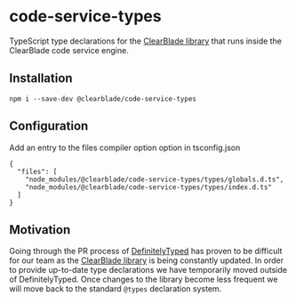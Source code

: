 # code-service-types

TypeScript type declarations for the [ClearBlade library](https://github.com/ClearBlade/native-libraries/blob/master/clearblade.md) that runs inside the ClearBlade code service engine.

## Installation

`npm i --save-dev @clearblade/code-service-types`

## Configuration

Add an entry to the files compiler option option in tsconfig.json

```
{
  "files": [
    "node_modules/@clearblade/code-service-types/types/globals.d.ts",
    "node_modules/@clearblade/code-service-types/types/index.d.ts"
  ]
}
```

## Motivation

Going through the PR process of [DefinitelyTyped](https://github.com/DefinitelyTyped/DefinitelyTyped) has proven to be difficult for our team as the [ClearBlade library](https://github.com/ClearBlade/native-libraries/blob/master/clearblade.md) is being constantly updated. In order to provide up-to-date type declarations we have temporarily moved outside of DefinitelyTyped. Once changes to the library become less frequent we will move back to the standard `@types` declaration system.
